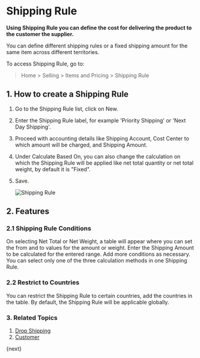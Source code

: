 <!-- add-breadcrumbs -->
# Shipping Rule

**Using Shipping Rule you can define the cost for delivering the product to the customer the supplier.**

You can define different shipping rules or a fixed shipping amount for the same item across different territories.

To access Shipping Rule, go to:
> Home > Selling > Items and Pricing > Shipping Rule

## 1. How to create a Shipping Rule
1. Go to the Shipping Rule list, click on New.
2. Enter the Shipping Rule label, for example 'Priority Shipping' or 'Next Day Shipping'.
3. Proceed with accounting details like Shipping Account, Cost Center to which amount will be charged, and Shipping Amount.
4. Under Calculate Based On, you can also change the calculation on which the Shipping Rule will be applied like net total quantity or net total weight, by default it is "Fixed".
5. Save.

    <img class="screenshot" alt="Shipping Rule" src="{{docs_base_url}}/assets/img/selling/shipping-rule.png">

## 2. Features
### 2.1 Shipping Rule Conditions
On selecting Net Total or Net Weight, a table will appear where you can set the from and to values for the amount or weight. Enter the Shipping Amount to be calculated for the entered range. Add more conditions as necessary. You can select only one of the three calculation methods in one Shipping Rule. 

### 2.2 Restrict to Countries
You can restrict the Shipping Rule to certain countries, add the countries in the table. By default, the Shipping Rule will be applicable globally.

### 3. Related Topics
1. [Drop Shipping](/docs/user/manual/en/selling/articles/drop-shipping)
1. [Customer](/docs/user/manual/en/CRM/customer)

{next}
